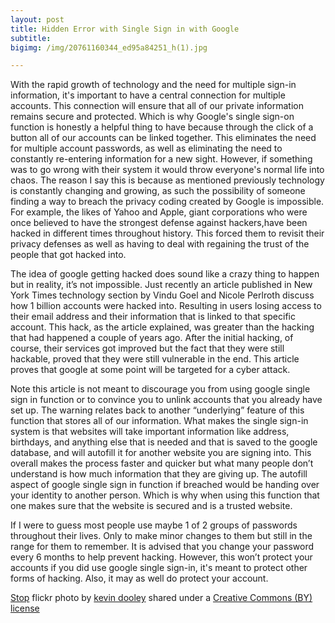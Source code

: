 ```yaml
---
layout: post
title: Hidden Error with Single Sign in with Google
subtitle:
bigimg: /img/20761160344_ed95a84251_h(1).jpg

---
```

With the rapid growth of technology and the need for multiple sign-in information, it's important to have a central connection for multiple accounts. This connection will ensure that all of our private information remains secure and protected. Which is why Google's single sign-on function is honestly a helpful thing to have because through the click of a button all of our accounts can be linked together. This eliminates the need for multiple account passwords, as well as eliminating the need to constantly re-entering information for a new sight. However, if something was to go wrong with their system it would throw everyone's normal life into chaos. The reason I say this is because as mentioned previously technology is constantly changing and growing, as such the possibility of someone finding a way to breach the privacy coding created by Google is impossible. For example, the likes of Yahoo and Apple, giant corporations who were once believed to have the strongest defense against hackers,have been hacked in different times throughout history. This forced them to revisit their privacy defenses as well as having to deal with regaining the trust of the people that got hacked into.

The idea of google getting hacked does sound like a crazy thing to happen but in reality, it’s not impossible. Just recently an article published in New York Times technology section by Vindu Goel and Nicole Perlroth discuss how 1 billion accounts were hacked into. Resulting in users losing access to their email address and their information that is linked to that specific account. This hack, as the article explained, was greater than the hacking that had happened a couple of years ago. After the initial hacking, of course, their services got improved but the fact that they were still hackable, proved that they were still vulnerable in the end. This article proves that google at some point will be targeted for a cyber attack.     

Note this article is not meant to discourage you from using google single sign in function or to convince you to unlink accounts that you already have set up. The warning relates back to another “underlying” feature of this function that stores all of our information. What makes the single sign-in system is that websites will take important information like address, birthdays, and anything else that is needed and that is saved to the google database, and will autofill it for another website you are signing into. This overall makes the process faster and quicker but what many people don’t understand is how much information that they are giving up. The autofill aspect of google single sign in function if breached would be handing over your identity to another person. Which is why when using this function that one makes sure that the website is secured and is a trusted website.

If I were to guess most people use maybe 1 of 2  groups of passwords throughout their lives. Only to make minor changes to them but still in the range for them to remember. It is advised that you change your password every 6 months to help prevent hacking. However, this won’t protect your accounts if you did use google single sign-in, it's meant to protect other forms of hacking. Also, it may as well do protect your account.


<a title="Stop" href="https://flickr.com/photos/pagedooley/20761160344">Stop</a> flickr photo by <a href="https://flickr.com/people/pagedooley">kevin dooley</a> shared under a <a href="https://creativecommons.org/licenses/by/2.0/">Creative Commons (BY) license</a> </small>
